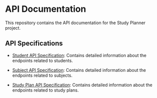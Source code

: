 # API Documentation

This repository contains the API documentation for the Study Planner project.

## API Specifications

- [Student API Specification](STUDENT.md): Contains detailed information about the endpoints related to students.

- [Subject API Specification](SUBJECT.md): Contains detailed information about the endpoints related to subjects.

- [Study Plan API Specification](STUDY-PLAN.md): Contains detailed information about the endpoints related to study plans.

